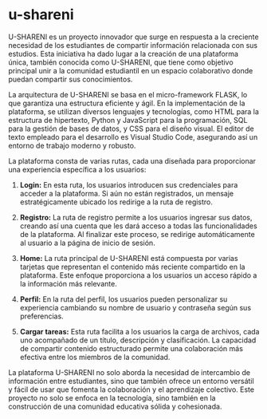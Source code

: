 # u-shareni
U-SHARENI es un proyecto innovador que surge en respuesta a la creciente necesidad de los estudiantes de compartir información relacionada con sus estudios. Esta iniciativa ha dado lugar a la creación de una plataforma única, también conocida como U-SHARENI, que tiene como objetivo principal unir a la comunidad estudiantil en un espacio colaborativo donde puedan compartir sus conocimientos.

La arquitectura de U-SHARENI se basa en el micro-framework FLASK, lo que garantiza una estructura eficiente y ágil. En la implementación de la plataforma, se utilizan diversos lenguajes y tecnologías, como HTML para la estructura de hipertexto, Python y JavaScript para la programación, SQL para la gestión de bases de datos, y CSS para el diseño visual. El editor de texto empleado para el desarrollo es Visual Studio Code, asegurando así un entorno de trabajo moderno y robusto.

La plataforma consta de varias rutas, cada una diseñada para proporcionar una experiencia específica a los usuarios:

1. **Login:** En esta ruta, los usuarios introducen sus credenciales para acceder a la plataforma. Si aún no están registrados, un mensaje estratégicamente ubicado los redirige a la ruta de registro.

2. **Registro:** La ruta de registro permite a los usuarios ingresar sus datos, creando así una cuenta que les dará acceso a todas las funcionalidades de la plataforma. Al finalizar este proceso, se redirige automáticamente al usuario a la página de inicio de sesión.

3. **Home:** La ruta principal de U-SHARENI está compuesta por varias tarjetas que representan el contenido más reciente compartido en la plataforma. Este enfoque proporciona a los usuarios un acceso rápido a la información más relevante.

4. **Perfil:** En la ruta del perfil, los usuarios pueden personalizar su experiencia cambiando su nombre de usuario y contraseña según sus preferencias.

5. **Cargar tareas:** Esta ruta facilita a los usuarios la carga de archivos, cada uno acompañado de un título, descripción y clasificación. La capacidad de compartir contenido estructurado permite una colaboración más efectiva entre los miembros de la comunidad.

La plataforma U-SHARENI no solo aborda la necesidad de intercambio de información entre estudiantes, sino que también ofrece un entorno versátil y fácil de usar que fomenta la colaboración y el aprendizaje colectivo. Este proyecto no solo se enfoca en la tecnología, sino también en la construcción de una comunidad educativa sólida y cohesionada.



